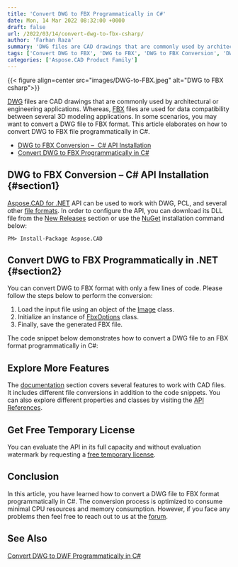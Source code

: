 ```yaml
---
title: 'Convert DWG to FBX Programmatically in C#'
date: Mon, 14 Mar 2022 08:32:00 +0000
draft: false
url: /2022/03/14/convert-dwg-to-fbx-csharp/
author: 'Farhan Raza'
summary: 'DWG files are CAD drawings that are commonly used by architectural or engineering applications. Whereas, FBX files are used for data compatibility between several 3D modeling applications. In some scenarios, you may want to convert a DWG file to FBX format. This article elaborates on how to **convert DWG to FBX file programmatically in C#.**'
tags: ['Convert DWG to FBX', 'DWG to FBX', 'DWG to FBX Conversion', 'DWG to FBX in csharp', 'DWG to FBX in dotnet']
categories: ['Aspose.CAD Product Family']
---
```




{{< figure align=center src="images/DWG-to-FBX.jpeg" alt="DWG to FBX csharp">}}


[DWG][1] files are CAD drawings that are commonly used by architectural or engineering applications. Whereas, [FBX][2] files are used for data compatibility between several 3D modeling applications. In some scenarios, you may want to convert a DWG file to FBX format. This article elaborates on how to convert DWG to FBX file programmatically in C#.

*   [DWG to FBX Conversion –  C# API Installation][3]
*   [Convert DWG to FBX Programmatically in C#][4]

## DWG to FBX Conversion – C# API Installation {#section1}

[Aspose.CAD for .NET][5] API can be used to work with DWG, PCL, and several other [file formats][6]. In order to configure the API, you can download its DLL file from the [New Releases][7] section or use the [NuGet][8] installation command below:

```
PM> Install-Package Aspose.CAD
```

## Convert DWG to FBX Programmatically in .NET {#section2}

You can convert DWG to FBX format with only a few lines of code. Please follow the steps below to perform the conversion:

1.  Load the input file using an object of the [Image][9] class.
2.  Initialize an instance of [FbxOptions][10] class.
3.  Finally, save the generated FBX file.

The code snippet below demonstrates how to convert a DWG file to an FBX format programmatically in C#:



## Explore More Features

The [documentation][11] section covers several features to work with CAD files. It includes different file conversions in addition to the code snippets. You can also explore different properties and classes by visiting the [API References][12].

## Get Free Temporary License

You can evaluate the API in its full capacity and without evaluation watermark by requesting a [free temporary license][13].

## Conclusion

In this article, you have learned how to convert a DWG file to FBX format programmatically in C#. The conversion process is optimized to consume minimal CPU resources and memory consumption. However, if you face any problems then feel free to reach out to us at the [forum][14].

## See Also

[Convert DWG to DWF Programmatically in C#][15]




[1]: https://docs.fileformat.com/cad/dwg/
[2]: https://docs.fileformat.com/3d/fbx/
[3]: #section1
[4]: #section2
[5]: https://products.aspose.com/cad/net/
[6]: https://docs.aspose.com/cad/net/supported-file-formats/
[7]: https://downloads.aspose.com/cad/net
[8]: https://www.nuget.org/packages/Aspose.CAD/
[9]: https://apireference.aspose.com/cad/net/aspose.cad/image
[10]: https://apireference.aspose.com/cad/net/aspose.cad.imageoptions/fbxoptions
[11]: https://docs.aspose.com/cad/net/
[12]: https://apireference.aspose.com/cad/net
[13]: https://purchase.aspose.com/temporary-license
[14]: https://forum.aspose.com/c/cad
[15]: https://blog.aspose.com/2022/03/11/convert-dwg-to-dwf-csharp/




